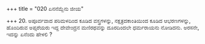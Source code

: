 +++
title = "020 ಏನನೆಮ್ಬೆನು ಜೀಯ"

+++
20. ಅಪೂರ್ವವಾದ ಪರಿಮಳದಿಂದ ಕೂಡಿದ ವಸ್ತ್ರಗಳನ್ನು, ನಕ್ಷತ್ರದಕಾಂತಿಯಿಂದ ಕೂಡಿದ ಆಭರಣಗಳನ್ನು, ಹೊಂದಿರುವ ಅಪ್ಸರೆಯರು ಇದ್ದ ದೇವೇಂದ್ರನ ಮಣಿರಥವನ್ನು ದೂರದಿಂದಲೇ ಧರ್ಮರಾಯನು ನೋಡಿದನು. ಅರಸನೇ, ಇದನ್ನು ಏನೆಂದು ಹೇಳಲಿ ?